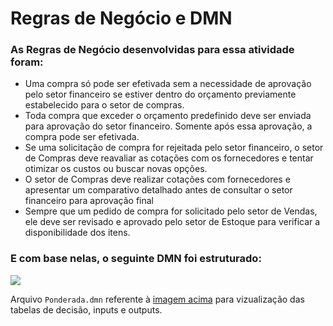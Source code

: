 # Regras de Negócio e DMN

### As Regras de Negócio desenvolvidas para essa atividade foram:

- Uma compra só pode ser efetivada sem a necessidade de aprovação pelo setor financeiro se estiver dentro do orçamento previamente estabelecido para o setor de compras.
- Toda compra que exceder o orçamento predefinido deve ser enviada para aprovação do setor financeiro. Somente após essa aprovação, a compra pode ser efetivada.
- Se uma solicitação de compra for rejeitada pelo setor financeiro, o setor de Compras deve reavaliar as cotações com os fornecedores e tentar otimizar os custos ou buscar novas opções.
- O setor de Compras deve realizar cotações com fornecedores e apresentar um comparativo detalhado antes de consultar o setor financeiro para aprovação final
- Sempre que um pedido de compra for solicitado pelo setor de Vendas, ele deve ser revisado e aprovado pelo setor de Estoque para verificar a disponibilidade dos itens.

### E com base nelas, o seguinte DMN foi estruturado:

<img src="DMN.png">

Arquivo `Ponderada.dmn` referente à [imagem acima](https://github.com/2023M7T4-Inteli/grupo3/blob/main/documents/outros/Entendimento_Neg%C3%B3cio.md) para vizualização das tabelas de decisão, inputs e outputs.
